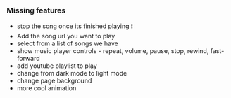 ### Missing features

- stop the song once its finished playing ❗
- Add the song url you want to play
- select from a list of songs we have
- show music player controls - repeat, volume, pause, stop, rewind, fast-forward
- add youtube playlist to play
- change from dark mode to light mode
- change page background
- more cool animation

